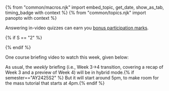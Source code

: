 {% from "common/macros.njk" import embed_topic, get_date, show_as_tab, timing_badge with context %}
{% from "common/topics.njk" import  panopto with context %}

<include src="../../admin/common-notices-fragment.md#tutorial-start" />

<box type="info" header="**In-video quizzes can earn you bonus participation marks!**" dismissible >

<include src="../../admin/participation.md#in-video-quiz-info" />

Answering in-video quizzes can earn you [bonus participation marks](../../admin/participation.md).
</box>

{% if S == "2" %}
<!--
<box type="important" dismissible>

**Heads up: PE rescheduled!**{.text-danger}

Due to the Good Friday holiday, the [team project practical exam](../../admin/tp-pe.html) that we usually do on the last lecture day ({{ get_date(date_w13_start, 4, format=format_normal, time="1400-1600") }}) has been ==rescheduled on the following day (**{{ get_date(date_w13_start, 5, format=format_normal, time="1400-1600") }}**)==. Please keep your calendar clear on that slot.
</box>
-->
{% endif %}

<panel type="info" header="##### ==[MUST-WATCH]== Course Briefing Videos" expanded >

One course briefing video to watch this week, given below:

<include src="../../admin/courseBriefings.md#course-briefing-w3" />

As usual, the _weekly_ briefing (i.e., Week 3->4 transition, covering a recap of Week 3 and a preview of Week 4) will be in hybrid mode.{% if semester=="AY2425S2" %} But it will start around 5pm, to make room for the mass tutorial that starts at 4pm.{% endif %}
</panel>
<p/>